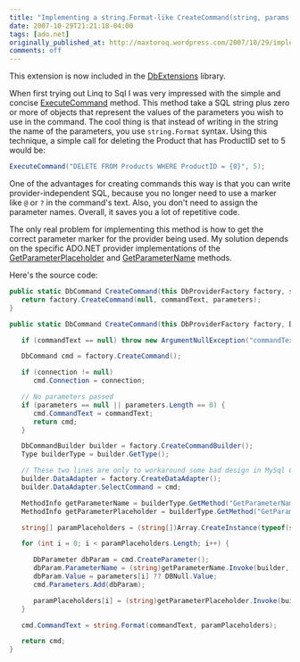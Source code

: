 ```yaml
---
title: "Implementing a string.Format-like CreateCommand(string, params object[]) extension method"
date: 2007-10-29T21:21:18-04:00
tags: [ado.net]
originally_published_at: http://maxtoroq.wordpress.com/2007/10/29/implementing-a-stringformat-like-createcommandstring-params-object-extension-method/
comments: off
---
```

<div class="note">This extension is now included in the <a href="{{site.url}}/DbExtensions/">DbExtensions</a> library.</div>

When first trying out Linq to Sql I was very impressed with the simple and concise [ExecuteCommand][1] method. This method take a SQL string plus zero or more of objects that represent the values of the parameters you wish to use in the command. The cool thing is that instead of writing in the string the name of the parameters, you use `string.Format` syntax. Using this technique, a simple call for deleting the Product that has ProductID set to 5 would be:

```csharp
ExecuteCommand("DELETE FROM Products WHERE ProductID = {0}", 5);
```

One of the advantages for creating commands this way is that you can write provider-independent SQL, because you no longer need to use a marker like `@` or `?` in the command's text. Also, you don't need to assign the parameter names. Overall, it saves you a lot of repetitive code.

The only real problem for implementing this method is how to get the correct parameter marker for the provider being used. My solution depends on the specific ADO.NET provider implementations of the [GetParameterPlaceholder][2] and [GetParameterName][3] methods.

Here's the source code:

```csharp
public static DbCommand CreateCommand(this DbProviderFactory factory, string commandText, params object[] parameters) { 
   return factory.CreateCommand(null, commandText, parameters); 
}    

public static DbCommand CreateCommand(this DbProviderFactory factory, DbConnection connection, string commandText, params object[] parameters) {    

   if (commandText == null) throw new ArgumentNullException("commandText");    

   DbCommand cmd = factory.CreateCommand();    

   if (connection != null) 
      cmd.Connection = connection;    

   // No parameters passed 
   if (parameters == null || parameters.Length == 0) { 
      cmd.CommandText = commandText; 
      return cmd; 
   }    

   DbCommandBuilder builder = factory.CreateCommandBuilder(); 
   Type builderType = builder.GetType();    

   // These two lines are only to workaround some bad design in MySql Connector Net 
   builder.DataAdapter = factory.CreateDataAdapter(); 
   builder.DataAdapter.SelectCommand = cmd;    

   MethodInfo getParameterName = builderType.GetMethod("GetParameterName", BindingFlags.Instance | BindingFlags.NonPublic, Type.DefaultBinder, new Type[] { typeof(Int32) }, null); 
   MethodInfo getParameterPlaceholder = builderType.GetMethod("GetParameterPlaceholder", BindingFlags.Instance | BindingFlags.NonPublic, Type.DefaultBinder, new Type[] { typeof(Int32) }, null);    

   string[] paramPlaceholders = (string[])Array.CreateInstance(typeof(string), parameters.Length);    

   for (int i = 0; i < paramPlaceholders.Length; i++) {    

      DbParameter dbParam = cmd.CreateParameter(); 
      dbParam.ParameterName = (string)getParameterName.Invoke(builder, new object[] { i }); 
      dbParam.Value = parameters[i] ?? DBNull.Value; 
      cmd.Parameters.Add(dbParam);    

      paramPlaceholders[i] = (string)getParameterPlaceholder.Invoke(builder, new object[] { i }); 
   }    

   cmd.CommandText = string.Format(commandText, paramPlaceholders);    

   return cmd; 
}
```

[1]: http://msdn.microsoft.com/en-us/library/system.data.linq.datacontext.executecommand
[2]: http://msdn.microsoft.com/en-us/library/system.data.common.dbcommandbuilder.getparameterplaceholder
[3]: http://msdn.microsoft.com/en-us/library/eabya9tx
